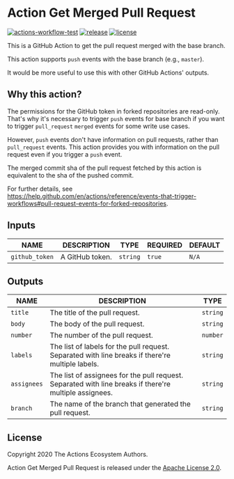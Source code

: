 # Action Get Merged Pull Request

[![actions-workflow-test][actions-workflow-test-badge]][actions-workflow-test]
[![release][release-badge]][release]
[![license][license-badge]][license]

This is a GitHub Action to get the pull request merged with the base branch.

This action supports `push` events with the base branch (e.g., `master`).

It would be more useful to use this with other GitHub Actions' outputs.

## Why this action?

The permissions for the GitHub token in forked repositories are read-only.
That's why it's necessary to trigger `push` events for base branch if you want to trigger `pull_request` `merged` events for some write use cases.

However, `push` events don't have information on pull requests, rather than `pull_request` events.
This action provides you with information on the pull request even if you trigger a `push` event.

The merged commit sha of the pull request fetched by this action is equivalent to the sha of the pushed commit.

For further details, see https://help.github.com/en/actions/reference/events-that-trigger-workflows#pull-request-events-for-forked-repositories.

## Inputs

|      NAME      |   DESCRIPTION   |   TYPE   | REQUIRED | DEFAULT |
|----------------|-----------------|----------|----------|---------|
| `github_token` | A GitHub token. | `string` | `true`   | `N/A`   |

## Outputs

|    NAME     |                                              DESCRIPTION                                               |   TYPE   |
| ----------- | ------------------------------------------------------------------------------------------------------ | -------- |
| `title`     | The title of the pull request.                                                                         | `string` |
| `body`      | The body of the pull request.                                                                          | `string` |
| `number`    | The number of the pull request.                                                                        | `number` |
| `labels`    | The list of labels for the pull request. Separated with line breaks if there're multiple labels.       | `string` |
| `assignees` | The list of assignees for the pull request. Separated with line breaks if there're multiple assignees. | `string` |
| `branch`    | The name of the branch that generated the pull request.                                                | `string` |

## License

Copyright 2020 The Actions Ecosystem Authors.

Action Get Merged Pull Request is released under the [Apache License 2.0](./LICENSE).

<!-- badge links -->

[actions-workflow-test]: https://github.com/actions-ecosystem/action-get-merged-pull-request/actions?query=workflow%3ATest
[actions-workflow-test-badge]: https://img.shields.io/github/workflow/status/actions-ecosystem/action-get-merged-pull-request/Test?label=Test&style=for-the-badge&logo=github

[release]: https://github.com/actions-ecosystem/action-get-merged-pull-request/releases
[release-badge]: https://img.shields.io/github/v/release/actions-ecosystem/action-get-merged-pull-request?style=for-the-badge&logo=github

[license]: LICENSE
[license-badge]: https://img.shields.io/github/license/actions-ecosystem/action-get-merged-pull-request?style=for-the-badge
